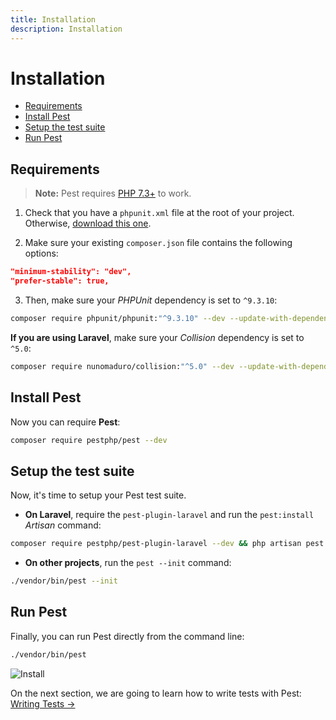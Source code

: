 ```yaml
---
title: Installation
description: Installation
---
```


# Installation

- [Requirements](#requirements)
- [Install Pest](#install-pest)
- [Setup the test suite](#setup-the-test-suite)
- [Run Pest](#run-pest)


<a name="requirements"></a>
## Requirements

> **Note:** Pest requires [PHP 7.3+](https://php.net/releases/) to work.

1. Check that you have a `phpunit.xml` file at the root of your project. Otherwise, [download this one](https://github.com/pestphp/pest/blob/master/stubs/Laravel/phpunit.xml).

2. Make sure your existing `composer.json` file contains the following options:

```json
"minimum-stability": "dev",
"prefer-stable": true,
```

3. Then, make sure your _PHPUnit_ dependency is set to `^9.3.10`:

```bash
composer require phpunit/phpunit:"^9.3.10" --dev --update-with-dependencies
```

**If you are using Laravel**, make sure your _Collision_ dependency is set to `^5.0`:

```bash
composer require nunomaduro/collision:"^5.0" --dev --update-with-dependencies
```

<a name="install-pest"></a>
## Install Pest

Now you can require **Pest**:

```bash
composer require pestphp/pest --dev
```

<a name="setup-the-test-suite"></a>
## Setup the test suite

Now, it's time to setup your Pest test suite.

- **On Laravel**, require the `pest-plugin-laravel` and run the `pest:install` _Artisan_ command:

```bash
composer require pestphp/pest-plugin-laravel --dev && php artisan pest:install
```

- **On other projects**, run the `pest --init` command:

```bash
./vendor/bin/pest --init
```

<a name="run-pest"></a>
## Run Pest


Finally, you can run Pest directly from the command line:

```bash
./vendor/bin/pest
```

![Install](/assets/img/pestinstall.png)

On the next section, we are going to learn how to write tests with Pest: [Writing Tests →](/docs/writing-tests)
